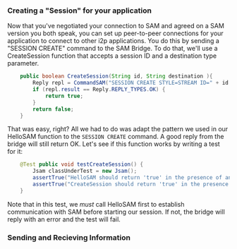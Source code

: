 ### Creating a "Session" for your application

Now that you've negotiated your connection to SAM and agreed on a SAM version
you both speak, you can set up peer-to-peer connections for your application
to connect to other i2p applications. You do this by sending a "SESSION CREATE"
command to the SAM Bridge. To do that, we'll use a CreateSession function that
accepts a session ID and a destination type parameter.

``` Java
    public boolean CreateSession(String id, String destination ){
        Reply repl = CommandSAM("SESSION CREATE STYLE=STREAM ID=" + id + " DESTINATION=" + destination);
        if (repl.result == Reply.REPLY_TYPES.OK) {
            return true;
        }
        return false;
    }
```

That was easy, right? All we had to do was adapt the pattern we used in our
HelloSAM function to the ```SESSION CREATE``` command. A good reply from the
bridge will still return OK. Let's see if this function works by writing a test
for it:

``` Java
    @Test public void testCreateSession() {
        Jsam classUnderTest = new Jsam();
        assertTrue("HelloSAM should return 'true' in the presence of an alive SAM bridge", classUnderTest.HelloSAM());
        assertTrue("CreateSession should return 'true' in the presence of an alive SAM bridge", classUnderTest.CreateSession("test", ""));
    }
```

Note that in this test, we *must* call HelloSAM first to establish communication
with SAM before starting our session. If not, the bridge will reply with an
error and the test will fail.

### Sending and Recieving Information

